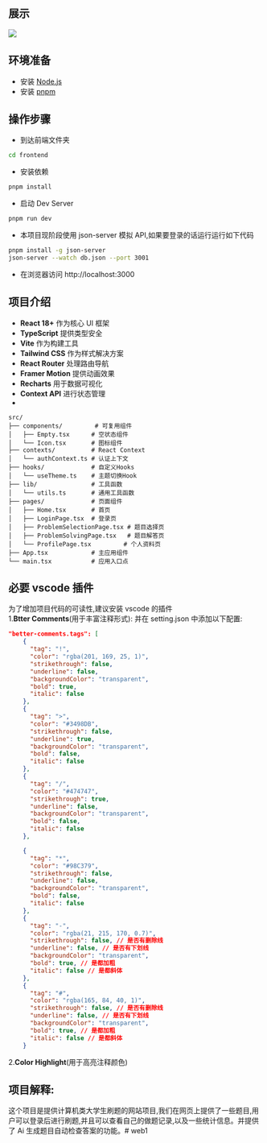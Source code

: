 ## 展示

![](sourse/home_page.png)

## 环境准备

- 安装 [Node.js](https://nodejs.org/en)
- 安装 [pnpm](https://pnpm.io/installation)


## 操作步骤

- 到达前端文件夹

```sh
cd frontend
```

- 安装依赖

```sh
pnpm install
```

- 启动 Dev Server

```sh
pnpm run dev
```

- 本项目现阶段使用 json-server 模拟 API,如果要登录的话运行运行如下代码

```sh
pnpm install -g json-server
json-server --watch db.json --port 3001
```

- 在浏览器访问 http://localhost:3000

## 项目介绍

- **React 18+** 作为核心 UI 框架
- **TypeScript** 提供类型安全
- **Vite** 作为构建工具
- **Tailwind CSS** 作为样式解决方案
- **React Router** 处理路由导航
- **Framer Motion** 提供动画效果
- **Recharts** 用于数据可视化
- **Context API** 进行状态管理
-

```
src/
├── components/         # 可复用组件
│   ├── Empty.tsx      # 空状态组件
│   └── Icon.tsx       # 图标组件
├── contexts/          # React Context
│   └── authContext.ts # 认证上下文
├── hooks/             # 自定义Hooks
│   └── useTheme.ts    # 主题切换Hook
├── lib/               # 工具函数
│   └── utils.ts       # 通用工具函数
├── pages/             # 页面组件
│   ├── Home.tsx       # 首页
│   ├── LoginPage.tsx  # 登录页
│   ├── ProblemSelectionPage.tsx # 题目选择页
│   ├── ProblemSolvingPage.tsx   # 题目解答页
│   └── ProfilePage.tsx         # 个人资料页
├── App.tsx            # 主应用组件
└── main.tsx           # 应用入口点
```

## 必要 vscode 插件

为了增加项目代码的可读性,建议安装 vscode 的插件  
1.**Btter Comments**(用于丰富注释形式):
并在 setting.json 中添加以下配置:

```json
"better-comments.tags": [
    {
      "tag": "!",
      "color": "rgba(201, 169, 25, 1)",
      "strikethrough": false,
      "underline": false,
      "backgroundColor": "transparent",
      "bold": true,
      "italic": false
    },
    {
      "tag": ">",
      "color": "#3498DB",
      "strikethrough": false,
      "underline": true,
      "backgroundColor": "transparent",
      "bold": false,
      "italic": false
    },
    {
      "tag": "/",
      "color": "#474747",
      "strikethrough": true,
      "underline": false,
      "backgroundColor": "transparent",
      "bold": false,
      "italic": false
    },

    {
      "tag": "*",
      "color": "#98C379",
      "strikethrough": false,
      "underline": false,
      "backgroundColor": "transparent",
      "bold": false,
      "italic": false
    },
    {
      "tag": "-",
      "color": "rgba(21, 215, 170, 0.7)",
      "strikethrough": false, // 是否有删除线
      "underline": false, // 是否有下划线
      "backgroundColor": "transparent",
      "bold": true, // 是都加粗
      "italic": false // 是都斜体
    },
    {
      "tag": "#",
      "color": "rgba(165, 84, 40, 1)",
      "strikethrough": false, // 是否有删除线
      "underline": false, // 是否有下划线
      "backgroundColor": "transparent",
      "bold": true, // 是都加粗
      "italic": false // 是都斜体
    }

```

2.**Color Highlight**(用于高亮注释颜色)

## 项目解释:

这个项目是提供计算机类大学生刷题的网站项目,我们在网页上提供了一些题目,用户可以登录后进行刷题,并且可以查看自己的做题记录,以及一些统计信息。并提供了 Ai 生成题目自动检查答案的功能。# web1
